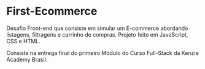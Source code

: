 # First-Ecommerce
Desafio Front-end que consiste em simular um E-commerce abordando listagens, filtragens e carrinho de compras. Projeto feito em JavaScript, CSS e HTML.

Consiste na entrega final do primeiro Módulo do Curso Full-Stack da Kenzie Academy Brasil.
